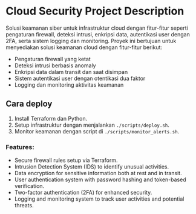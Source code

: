 # Cloud Security Project Description
Solusi keamanan siber untuk infrastruktur cloud dengan fitur-fitur seperti pengaturan firewall, deteksi intrusi, enkripsi data, autentikasi user dengan 2FA, serta sistem logging dan monitoring. Proyek ini bertujuan untuk menyediakan solusi keamanan cloud dengan fitur-fitur berikut:
- Pengaturan firewall yang ketat
- Deteksi intrusi berbasis anomaly
- Enkripsi data dalam transit dan saat disimpan
- Sistem autentikasi user dengan otentikasi dua faktor
- Logging dan monitoring aktivitas keamanan

## Cara deploy
1. Install Terraform dan Python.
2. Setup infrastruktur dengan menjalankan `./scripts/deploy.sh`.
3. Monitor keamanan dengan script di `./scripts/monitor_alerts.sh`.

### Features:
- Secure firewall rules setup via Terraform.
- Intrusion Detection System (IDS) to identify unusual activities.
- Data encryption for sensitive information both at rest and in transit.
- User authentication system with password hashing and token-based verification.
- Two-factor authentication (2FA) for enhanced security.
- Logging and monitoring system to track user activities and potential threats.
